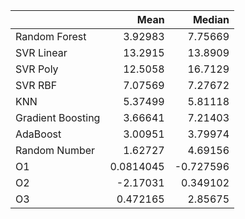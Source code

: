 |                   |       Mean |    Median |
|:------------------|-----------:|----------:|
| Random Forest     |  3.92983   |  7.75669  |
| SVR Linear        | 13.2915    | 13.8909   |
| SVR Poly          | 12.5058    | 16.7129   |
| SVR RBF           |  7.07569   |  7.27672  |
| KNN               |  5.37499   |  5.81118  |
| Gradient Boosting |  3.66641   |  7.21403  |
| AdaBoost          |  3.00951   |  3.79974  |
| Random Number     |  1.62727   |  4.69156  |
| O1                |  0.0814045 | -0.727596 |
| O2                | -2.17031   |  0.349102 |
| O3                |  0.472165  |  2.85675  |